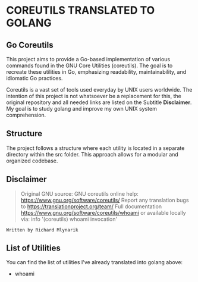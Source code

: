 # COREUTILS TRANSLATED TO GOLANG

## Go Coreutils
This project aims to provide a Go-based implementation of various commands found
in the GNU Core Utilities (coreutils). The goal is to recreate these utilities in Go,
emphasizing readability, maintainability, and idiomatic Go practices.

Coreutils is a vast set of tools used everyday by UNIX users worldwide.
The intention of this project is not whatsoever be a replacement for this,
the original repository and all needed links are listed on the Subtitle **Disclaimer**.
My goal is to study golang and improve my own UNIX system comprehension.


## Structure
The project follows a structure where each utility is located in a separate 
directory within the src folder. This approach allows for a modular and organized codebase.

## Disclaimer
> Original GNU source:
    GNU coreutils online help: <https://www.gnu.org/software/coreutils/>
    Report any translation bugs to <https://translationproject.org/team/>
    Full documentation <https://www.gnu.org/software/coreutils/whoami>
    or available locally via: info '(coreutils) whoami invocation'

    Written by Richard Mlynarik

## List of Utilities

You can find the list of utilities I've already translated into golang above:

- whoami
